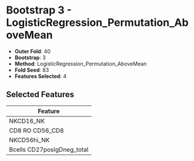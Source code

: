 # Bootstrap 3 - LogisticRegression_Permutation_AboveMean

- **Outer Fold**: 40
- **Bootstrap**: 3
- **Method**: LogisticRegression_Permutation_AboveMean
- **Fold Seed**: 83
- **Features Selected**: 4

## Selected Features

| Feature |
|---------|
| NKCD16_NK |
| CD8 RO CD56_CD8 |
| NKCD56hi_NK |
| Bcells CD27posIgDneg_total |
